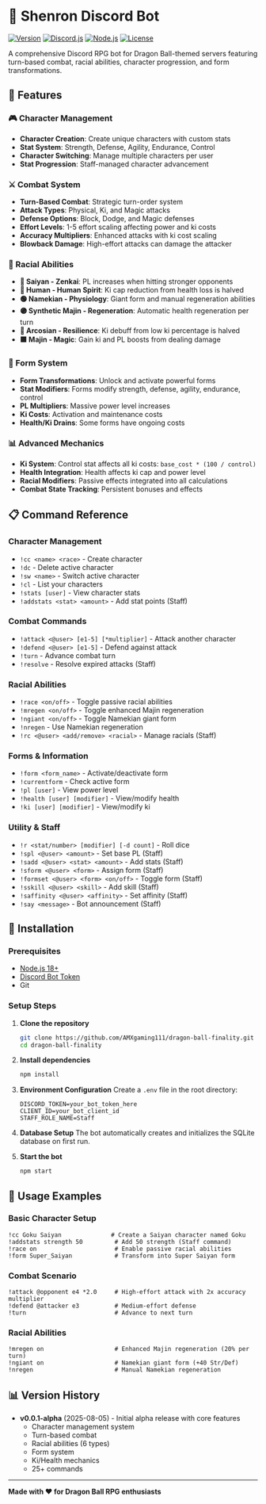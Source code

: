 # 🐉 Shenron Discord Bot

[![Version](https://img.shields.io/badge/version-0.0.1--alpha-orange.svg)](https://github.com/AMXgaming111/dragon-ball-finality/releases)
[![Discord.js](https://img.shields.io/badge/discord.js-v14.21.0-blue.svg)](https://discord.js.org/)
[![Node.js](https://img.shields.io/badge/node.js-18+-green.svg)](https://nodejs.org/)
[![License](https://img.shields.io/badge/license-ISC-blue.svg)](LICENSE)

A comprehensive Discord RPG bot for Dragon Ball-themed servers featuring turn-based combat, racial abilities, character progression, and form transformations.

## 🌟 Features

### 🎮 Character Management
- **Character Creation**: Create unique characters with custom stats
- **Stat System**: Strength, Defense, Agility, Endurance, Control
- **Character Switching**: Manage multiple characters per user
- **Stat Progression**: Staff-managed character advancement

### ⚔️ Combat System
- **Turn-Based Combat**: Strategic turn-order system
- **Attack Types**: Physical, Ki, and Magic attacks
- **Defense Options**: Block, Dodge, and Magic defenses
- **Effort Levels**: 1-5 effort scaling affecting power and ki costs
- **Accuracy Multipliers**: Enhanced attacks with ki cost scaling
- **Blowback Damage**: High-effort attacks can damage the attacker

### 🧬 Racial Abilities
- **🦍 Saiyan - Zenkai**: PL increases when hitting stronger opponents
- **👤 Human - Human Spirit**: Ki cap reduction from health loss is halved
- **🟢 Namekian - Physiology**: Giant form and manual regeneration abilities
- **🟣 Synthetic Majin - Regeneration**: Automatic health regeneration per turn
- **🔷 Arcosian - Resilience**: Ki debuff from low ki percentage is halved
- **🟪 Majin - Magic**: Gain ki and PL boosts from dealing damage

### 🔄 Form System
- **Form Transformations**: Unlock and activate powerful forms
- **Stat Modifiers**: Forms modify strength, defense, agility, endurance, control
- **PL Multipliers**: Massive power level increases
- **Ki Costs**: Activation and maintenance costs
- **Health/Ki Drains**: Some forms have ongoing costs

### 📊 Advanced Mechanics
- **Ki System**: Control stat affects all ki costs: `base_cost * (100 / control)`
- **Health Integration**: Health affects ki cap and power level
- **Racial Modifiers**: Passive effects integrated into all calculations
- **Combat State Tracking**: Persistent bonuses and effects

## 📋 Command Reference

### Character Management
- `!cc <name> <race>` - Create character
- `!dc` - Delete active character
- `!sw <name>` - Switch active character
- `!cl` - List your characters
- `!stats [user]` - View character stats
- `!addstats <stat> <amount>` - Add stat points (Staff)

### Combat Commands
- `!attack <@user> [e1-5] [*multiplier]` - Attack another character
- `!defend <@user> [e1-5]` - Defend against attack
- `!turn` - Advance combat turn
- `!resolve` - Resolve expired attacks (Staff)

### Racial Abilities
- `!race <on/off>` - Toggle passive racial abilities
- `!mregen <on/off>` - Toggle enhanced Majin regeneration
- `!ngiant <on/off>` - Toggle Namekian giant form
- `!nregen` - Use Namekian regeneration
- `!rc <@user> <add/remove> <racial>` - Manage racials (Staff)

### Forms & Information
- `!form <form_name>` - Activate/deactivate form
- `!currentform` - Check active form
- `!pl [user]` - View power level
- `!health [user] [modifier]` - View/modify health
- `!ki [user] [modifier]` - View/modify ki

### Utility & Staff
- `!r <stat/number> [modifier] [-d count]` - Roll dice
- `!spl <@user> <amount>` - Set base PL (Staff)
- `!sadd <@user> <stat> <amount>` - Add stats (Staff)
- `!sform <@user> <form>` - Assign form (Staff)
- `!formset <@user> <form> <on/off>` - Toggle form (Staff)
- `!sskill <@user> <skill>` - Add skill (Staff)
- `!saffinity <@user> <affinity>` - Set affinity (Staff)
- `!say <message>` - Bot announcement (Staff)

## 🚀 Installation

### Prerequisites
- [Node.js 18+](https://nodejs.org/)
- [Discord Bot Token](https://discord.com/developers/applications)
- Git

### Setup Steps

1. **Clone the repository**
   ```bash
   git clone https://github.com/AMXgaming111/dragon-ball-finality.git
   cd dragon-ball-finality
   ```

2. **Install dependencies**
   ```bash
   npm install
   ```

3. **Environment Configuration**
   Create a `.env` file in the root directory:
   ```env
   DISCORD_TOKEN=your_bot_token_here
   CLIENT_ID=your_bot_client_id
   STAFF_ROLE_NAME=Staff
   ```

4. **Database Setup**
   The bot automatically creates and initializes the SQLite database on first run.

5. **Start the bot**
   ```bash
   npm start
   ```

## 🎯 Usage Examples

### Basic Character Setup
```
!cc Goku Saiyan              # Create a Saiyan character named Goku
!addstats strength 50         # Add 50 strength (Staff command)
!race on                      # Enable passive racial abilities
!form Super_Saiyan            # Transform into Super Saiyan form
```

### Combat Scenario
```
!attack @opponent e4 *2.0     # High-effort attack with 2x accuracy multiplier
!defend @attacker e3          # Medium-effort defense
!turn                         # Advance to next turn
```

### Racial Abilities
```
!mregen on                    # Enhanced Majin regeneration (20% per turn)
!ngiant on                    # Namekian giant form (+40 Str/Def)
!nregen                       # Manual Namekian regeneration
```

## 📊 Version History

- **v0.0.1-alpha** (2025-08-05) - Initial alpha release with core features
  - Character management system
  - Turn-based combat
  - Racial abilities (6 types)
  - Form system
  - Ki/Health mechanics
  - 25+ commands

---

**Made with ❤️ for Dragon Ball RPG enthusiasts**
